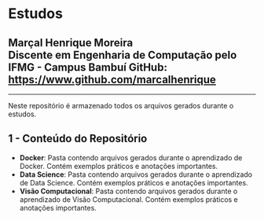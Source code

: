 # **Estudos**
Marçal Henrique Moreira  
Discente em Engenharia de Computação pelo IFMG - Campus Bambuí
GitHub: <https://www.github.com/marcalhenrique>
--

---
Neste repositório é armazenado todos os arquivos gerados durante o estudos.

## **1 - Conteúdo do Repositório**
* **Docker**: Pasta contendo arquivos gerados durante o aprendizado de Docker. Contém exemplos práticos e anotações importantes.
* **Data Science**: Pasta contendo arquivos gerados durante o aprendizado de Data Science. Contém exemplos práticos e anotações importantes.
* **Visão Computacional**: Pasta contendo arquivos gerados durante o aprendizado de Visão Computacional. Contém exemplos práticos e anotações importantes.
